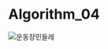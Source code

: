 # Algorithm_04

![운동장민들레](https://user-images.githubusercontent.com/49855232/82723655-5ab16e00-9d0b-11ea-8992-a1448a404b30.jpg)


